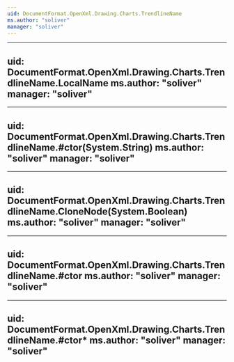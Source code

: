 ```yaml
---
uid: DocumentFormat.OpenXml.Drawing.Charts.TrendlineName
ms.author: "soliver"
manager: "soliver"
---
```


---
uid: DocumentFormat.OpenXml.Drawing.Charts.TrendlineName.LocalName
ms.author: "soliver"
manager: "soliver"
---

---
uid: DocumentFormat.OpenXml.Drawing.Charts.TrendlineName.#ctor(System.String)
ms.author: "soliver"
manager: "soliver"
---

---
uid: DocumentFormat.OpenXml.Drawing.Charts.TrendlineName.CloneNode(System.Boolean)
ms.author: "soliver"
manager: "soliver"
---

---
uid: DocumentFormat.OpenXml.Drawing.Charts.TrendlineName.#ctor
ms.author: "soliver"
manager: "soliver"
---

---
uid: DocumentFormat.OpenXml.Drawing.Charts.TrendlineName.#ctor*
ms.author: "soliver"
manager: "soliver"
---
